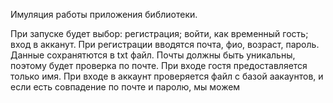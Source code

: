 Имуляция работы приложения библиотеки.

При запуске будет выбор: регистрация; войти, как временный гость; вход в акканут.
При регистрации вводятся почта, фио, возраст, пароль. Данные сохранятются в txt файл. Почты должны быть уникальны, поэтому будет проверка по почте.
При входе гостя предоставляется только имя.
При входе в аккаунт проверяется файл с базой аакаунтов, и если есть совпадение по почте и паролю, мы можем 
